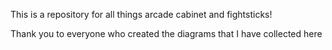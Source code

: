 This is a repository for all things arcade cabinet and fightsticks!

Thank you to everyone who created the diagrams that I have collected here
